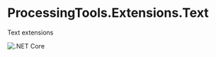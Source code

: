 # ProcessingTools.Extensions.Text
Text extensions

![.NET Core](https://github.com/ProcessingTools/ProcessingTools.Extensions.Text/workflows/.NET%20Core/badge.svg)
